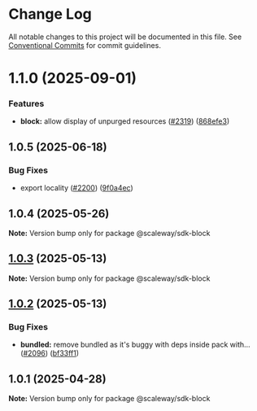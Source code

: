 # Change Log

All notable changes to this project will be documented in this file.
See [Conventional Commits](https://conventionalcommits.org) for commit guidelines.

# 1.1.0 (2025-09-01)

### Features

- **block:** allow display of unpurged resources ([#2319](https://github.com/scaleway/scaleway-sdk-js/issues/2319)) ([868efe3](https://github.com/scaleway/scaleway-sdk-js/commit/868efe314a9a582f05fd74cd5d20636f1ca4ee00))

## 1.0.5 (2025-06-18)

### Bug Fixes

- export locality ([#2200](https://github.com/scaleway/scaleway-sdk-js/issues/2200)) ([9f0a4ec](https://github.com/scaleway/scaleway-sdk-js/commit/9f0a4ec19e377cd90c5829604467c09a2088a38c))

## 1.0.4 (2025-05-26)

**Note:** Version bump only for package @scaleway/sdk-block

## [1.0.3](https://github.com/scaleway/scaleway-sdk-js/compare/@scaleway/sdk-block@1.0.2...@scaleway/sdk-block@1.0.3) (2025-05-13)

**Note:** Version bump only for package @scaleway/sdk-block

## [1.0.2](https://github.com/scaleway/scaleway-sdk-js/compare/@scaleway/sdk-block@1.0.1...@scaleway/sdk-block@1.0.2) (2025-05-13)

### Bug Fixes

- **bundled:** remove bundled as it's buggy with deps inside pack with… ([#2096](https://github.com/scaleway/scaleway-sdk-js/issues/2096)) ([bf33ff1](https://github.com/scaleway/scaleway-sdk-js/commit/bf33ff1f9cdd951add94817dac27239c86ef5437))

## 1.0.1 (2025-04-28)

**Note:** Version bump only for package @scaleway/sdk-block

